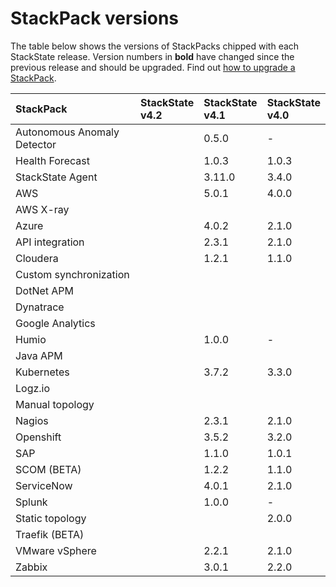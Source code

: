 # StackPack versions

The table below shows the versions of StackPacks chipped with each StackState release. Version numbers in **bold** have changed since the previous release and should be upgraded. Find out [how to upgrade a StackPack](). 

| StackPack | StackState<br />v4.2 | StackState<br />v4.1 | StackState<br />v4.0 |
|:---|:---|:---|:---|
| Autonomous Anomaly Detector | | 0.5.0 | - |
| Health Forecast | | 1.0.3 | 1.0.3 |
| StackState Agent | | 3.11.0 | 3.4.0 |
| AWS | | 5.0.1 | 4.0.0 |
| AWS X-ray | | | |
| Azure | | 4.0.2 | 2.1.0 |
| API integration | | 2.3.1 | 2.1.0 |
| Cloudera | | 1.2.1 | 1.1.0 |
| Custom synchronization | | | |
| DotNet APM | | | |
| Dynatrace | | | |
| Google Analytics | | | |
| Humio | | 1.0.0 | - |
| Java APM | | | |
| Kubernetes | | 3.7.2 | 3.3.0 |
| Logz.io | | | |
| Manual topology | | | |
| Nagios | | 2.3.1 | 2.1.0 |
| Openshift | | 3.5.2 | 3.2.0 |
| SAP | | 1.1.0 | 1.0.1 |
| SCOM (BETA) | | 1.2.2 | 1.1.0 |
| ServiceNow | | 4.0.1 | 2.1.0 |
| Splunk | | 1.0.0 | - |
| Static topology | | | 2.0.0 |
| Traefik (BETA) | | | |
| VMware vSphere | | 2.2.1 | 2.1.0 |
| Zabbix | | 3.0.1 | 2.2.0 |


